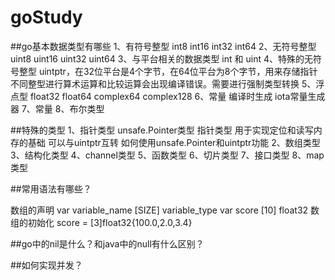 # goStudy

##go基本数据类型有哪些
1、有符号整型 int8 int16 int32 int64
2、无符号整型 uint8 uint16 uint32 uint64
3、与平台相关的数据类型 int 和 uint 
4、特殊的无符号整型 uintptr，在32位平台是4个字节，在64位平台为8个字节，用来存储指针
不同整型进行算术运算和比较运算会出现编译错误。需要进行强制类型转换
5、浮点型 float32 float64 complex64 complex128
6、常量 编译时生成
  iota常量生成器
7、常量
8、布尔类型

##特殊的类型
1、指针类型
unsafe.Pointer类型 指针类型 用于实现定位和读写内存的基础 可以与uintptr互转
如何使用unsafe.Pointer和uintptr功能
2、数组类型
3、结构化类型
4、channel类型
5、函数类型
6、切片类型
7、接口类型
8、map类型

##常用语法有哪些？

数组的声明
var variable_name [SIZE] variable_type
var score [10] float32
数组的初始化
score = [3]float32{100.0,2.0,3.4}

##go中的nil是什么？和java中的null有什么区别？

##如何实现并发？